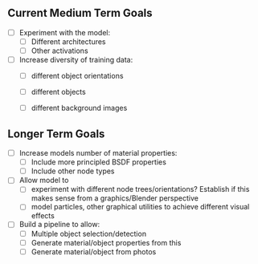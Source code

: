 
## Current Medium Term Goals

- [ ] Experiment with the model:
	- [ ] Different architectures
	- [ ] Other activations
- [ ] Increase diversity of training data:
	- [ ] different object orientations
	- [ ] different objects
	- [ ] different background images


## Longer Term Goals

- [ ] Increase models number of material properties:
	- [ ] Include more principled BSDF properties
	- [ ] Include other node types
- [ ] Allow model to 
	- [ ] experiment with different node trees/orientations? Establish if this makes sense from a graphics/Blender perspective
	- [ ] model particles, other graphical utilities to achieve different visual effects
- [ ] Build a pipeline to allow:
	- [ ] Multiple object selection/detection
	- [ ] Generate material/object properties from this
	- [ ] Generate material/object from photos